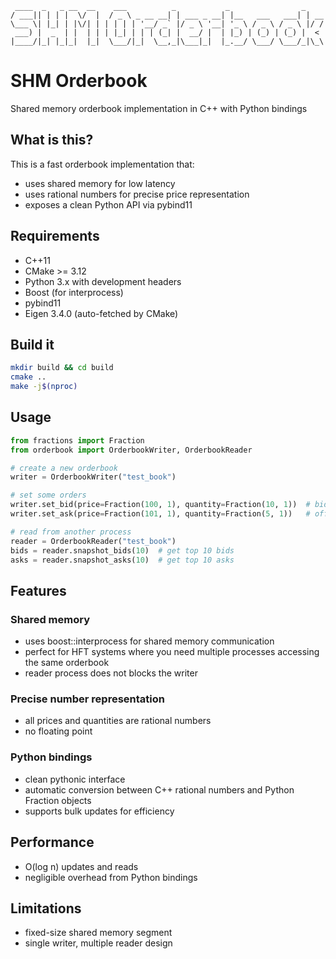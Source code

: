 ```
 ____  _   _ __  __    ___          _           _                _    
/ ___|| | | |  \/  |  / _ \ _ __ __| | ___ _ __| |__   ___   ___| | __
\___ \| |_| | |\/| | | | | | '__/ _` |/ _ \ '__| '_ \ / _ \ / _ \ |/ /
 ___) |  _  | |  | | | |_| | | | (_| |  __/ |  | |_) | (_) | (_) |  < 
|____/|_| |_|_|  |_|  \___/|_|  \__,_|\___|_|  |_.__/ \___/ \___/_|\_\
```

# SHM Orderbook

Shared memory orderbook implementation in C++ with Python bindings

## What is this?

This is a fast orderbook implementation that:
- uses shared memory for low latency
- uses rational numbers for precise price representation
- exposes a clean Python API via pybind11

## Requirements

* C++11
* CMake >= 3.12
* Python 3.x with development headers
* Boost (for interprocess)
* pybind11
* Eigen 3.4.0 (auto-fetched by CMake)

## Build it

```bash
mkdir build && cd build
cmake ..
make -j$(nproc)
```

## Usage

```python
from fractions import Fraction
from orderbook import OrderbookWriter, OrderbookReader

# create a new orderbook
writer = OrderbookWriter("test_book")

# set some orders
writer.set_bid(price=Fraction(100, 1), quantity=Fraction(10, 1))  # bid 10 @ $100
writer.set_ask(price=Fraction(101, 1), quantity=Fraction(5, 1))   # offer 5 @ $101

# read from another process
reader = OrderbookReader("test_book")
bids = reader.snapshot_bids(10)  # get top 10 bids
asks = reader.snapshot_asks(10)  # get top 10 asks
```

## Features

### Shared memory
- uses boost::interprocess for shared memory communication
- perfect for HFT systems where you need multiple processes accessing the same orderbook
- reader process does not blocks the writer

### Precise number representation  
- all prices and quantities are rational numbers
- no floating point

### Python bindings
- clean pythonic interface
- automatic conversion between C++ rational numbers and Python Fraction objects
- supports bulk updates for efficiency

## Performance

- O(log n) updates and reads
- negligible overhead from Python bindings

## Limitations

- fixed-size shared memory segment
- single writer, multiple reader design
